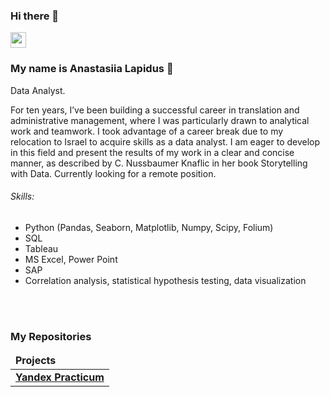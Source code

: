 ### Hi there 👋

<p> <a href="https://www.linkedin.com/in/anastasiia-lapidus-3a7799273"><img src="https://img.shields.io/badge/linkedin-%230077B5.svg?&style=for-the-badge&logo=linkedin&logoColor=white" height=25></a> </p>

### My name is Anastasiia Lapidus :raising_hand: 

Data Analyst. 

For ten years, I’ve been building a successful career in translation and administrative management, where I was particularly drawn to analytical work and teamwork. I took advantage of a career break due to my relocation to Israel to acquire skills as a data analyst. I am eager to develop in this field and present the results of my work in a clear and concise manner, as described by C. Nussbaumer Knaflic in her book Storytelling with Data. Currently looking for a remote position.

###### Skills:
- Python (Pandas, Seaborn, Matplotlib, Numpy, Scipy, Folium)
- SQL
- Tableau
- MS Excel, Power Point
- SAP
- Correlation analysis, statistical hypothesis testing,  data visualization

<br><br>
<h3>My Repositories</h3>

<table width=100%>
  <thead align="left">
    <tr border: none;>
      <td><b>Projects</b></td>
 
  </thead>
  <tbody>

<tr>
      <td><a href="https://[github.com/akylson/Terraform_Projects](https://github.com/AnastasiiaLapidus/yandex_practicum)"><b>Yandex Practicum</b></a></td> 
</tr>    
  </tbody>
</table>
